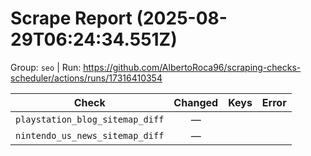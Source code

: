 # Scrape Report (2025-08-29T06:24:34.551Z)

Group: `seo`  |  Run: https://github.com/AlbertoRoca96/scraping-checks-scheduler/actions/runs/17316410354

| Check | Changed | Keys | Error |
|---|:---:|:--|:--|
| `playstation_blog_sitemap_diff` | — |  |  |
| `nintendo_us_news_sitemap_diff` | — |  |  |
